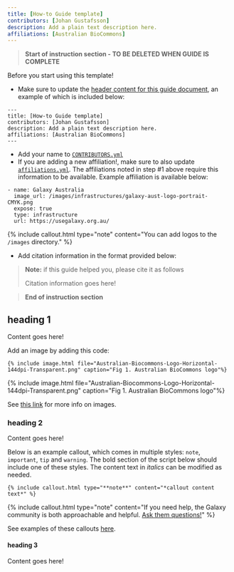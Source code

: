 ```yaml
---
title: [How-to Guide template]
contributors: [Johan Gustafsson]
description: Add a plain text description here.
affiliations: [Australian BioCommons]
---
```


> **Start of instruction section - TO BE DELETED WHEN GUIDE IS COMPLETE**

Before you start using this template!

- Make sure to update the [header content for this guide document](https://github.com/AustralianBioCommons/how-to-guide-template/blob/main/docs/guide_template.md?plain=1#L3), an example of which is included below:

```
---
title: [How-to Guide template]
contributors: [Johan Gustafsson]
description: Add a plain text description here.
affiliations: [Australian BioCommons]
---   
```

- Add your name to [`CONTRIBUTORS.yml`](https://github.com/AustralianBioCommons/how-to-guide-template/blob/04eba24a187202304df7dee73e867cfe5db10d31/_data/CONTRIBUTORS.yml)
- If you are adding a new affiliation!, make sure to also update [`affiliations.yml`](https://github.com/AustralianBioCommons/how-to-guide-template/blob/04eba24a187202304df7dee73e867cfe5db10d31/_data/affiliations.yml). The affiliations noted in step #1 above require this information to be available. Example affiliation is available below: 

```
- name: Galaxy Australia
  image_url: /images/infrastructures/galaxy-aust-logo-portrait-CMYK.png
  expose: true
  type: infrastructure
  url: https://usegalaxy.org.au/
```
{% include callout.html type="note" content="You can add logos to the `/images` directory." %} 

- Add citation information in the format provided below:

> **Note:** if this guide helped you, please cite it as follows
>
> Citation information goes here!

> **End of instruction section**


## heading 1

Content goes here!

Add an image by adding this code:

```
{% include image.html file="Australian-Biocommons-Logo-Horizontal-144dpi-Transparent.png" caption="Fig 1. Australian BioCommons logo"%}
```

{% include image.html file="Australian-Biocommons-Logo-Horizontal-144dpi-Transparent.png" caption="Fig 1. Australian BioCommons logo"%}

See [this link](https://elixir-belgium.github.io/elixir-toolkit-theme/markdown_cheat_sheet#images) for more info on images.

### heading 2

Content goes here!

Below is an example callout, which comes in multiple styles: `note`, `important`, `tip` and `warning`.
The bold section of the script below should include one of these styles. The content text in *italics* can be modified as needed.
        
```
{% include callout.html type="**note**" content="*callout content text*" %}
```

{% include callout.html type="note" content="If you need help, the Galaxy community is both approachable and helpful. [Ask them questions!](https://help.galaxyproject.org/)" %}

See examples of these callouts [here](https://elixir-belgium.github.io/elixir-toolkit-theme/markdown_cheat_sheet#message-boxes).

#### heading 3

Content goes here!
